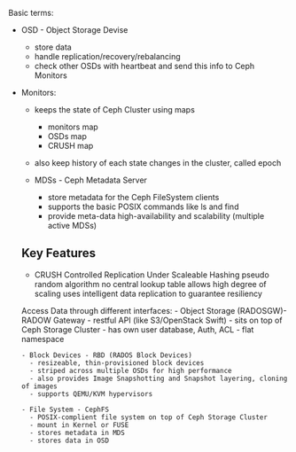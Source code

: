 


Basic terms:

  - OSD - Object Storage Devise
      - store data
      - handle replication/recovery/rebalancing
      - check other OSDs with heartbeat and send this info to Ceph Monitors


  - Monitors:
    - keeps the state of Ceph Cluster using maps
      - monitors map
      - OSDs map
      - CRUSH map
    - also keep history of each state changes in the cluster, called epoch

    - MDSs - Ceph Metadata Server
      - store metadata for the Ceph FileSystem clients
      - supports the basic POSIX commands like ls and find
      - provide meta-data high-availability and scalability (multiple active MDSs)



    ## Key Features
      - CRUSH
        Controlled Replication Under Scaleable Hashing
        pseudo random algorithm
        no central lookup table
        allows high degree of scaling
        uses intelligent data replication to guarantee resiliency


      Access Data through different interfaces:
        - Object Storage (RADOSGW)- RADOW Gateway
          - restful API (like S3/OpenStack Swift)
          - sits on top of Ceph Storage Cluster
          - has own user database, Auth, ACL
          - flat namespace

        - Block Devices - RBD (RADOS Block Devices)
          - resizeable, thin-provisioned block devices
          - striped across multiple OSDs for high performance
          - also provides Image Snapshotting and Snapshot layering, cloning of images
          - supports QEMU/KVM hypervisors

        - File System - CephFS
          - POSIX-complient file system on top of Ceph Storage Cluster
          - mount in Kernel or FUSE
          - stores metadata in MDS
          - stores data in OSD



